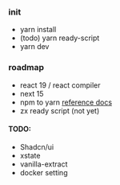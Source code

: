 ### init
- yarn install
- (todo) yarn ready-script
- yarn dev


### roadmap

- react 19 / react compiler
- next 15
- npm to yarn <a href="https://classic.yarnpkg.com/lang/en/docs/migrating-from-npm/">reference docs</a>
- zx ready script (not yet)

#### TODO:
- Shadcn/ui
- xstate
- vanilla-extract
- docker setting